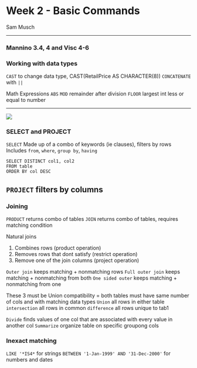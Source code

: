 Week 2 - Basic Commands
================
Sam Musch

------------------------------------------------------------------------

### Mannino 3.4, 4 and Visc 4-6

### Working with data types

`CAST` to change data type, CAST(RetailPrice AS CHARACTER(8))
`CONCATENATE` with `||`

Math Expressions
`ABS`
`MOD` remainder after division
`FLOOR` largest int less or equal to number

------------------------------------------------------------------------

![](https://i.imgur.com/btRY6tQ.png)

### SELECT and PROJECT

`SELECT` Made up of a combo of keywords (ie clauses), filters by rows
Includes `from`, `where`, `group by`, `having`

    SELECT DISTINCT col1, col2 
    FROM table 
    ORDER BY col DESC

`PROJECT` filters by columns
----------------------------

### Joining

`PRODUCT` returns combo of tables
`JOIN` returns combo of tables, requires matching condition

Natural joins
1. Combines rows (product operation)
2. Removes rows that dont satisfy (restrict operation)
3. Remove one of the join columns (project operation)

`Outer join` keeps matching + nonmatching rows
`Full outer join` keeps matching + nonmatching from both `One sided outer` keeps matching + nonmatching from one

These 3 must be Union compatibility = both tables must have same number of cols and with matching data types
`Union` all rows in either table
`intersection` all rows in common
`difference` all rows unique to tab1

`Divide` finds values of one col that are associated with every value in another col
`Summarize` organize table on specific groupong cols

### Inexact matching

`LIKE '*IS4*` for strings `BETWEEN '1-Jan-1999' AND '31-Dec-2000'` for numbers and dates
